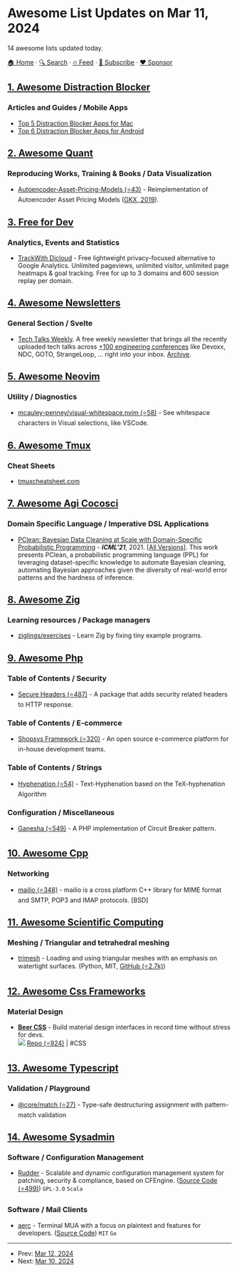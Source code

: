# Awesome List Updates on Mar 11, 2024

14 awesome lists updated today.

[🏠 Home](/README.md) · [🔍 Search](https://www.trackawesomelist.com/search/) · [🔥 Feed](https://www.trackawesomelist.com/rss.xml) · [📮 Subscribe](https://trackawesomelist.us17.list-manage.com/subscribe?u=d2f0117aa829c83a63ec63c2f&id=36a103854c) · [❤️  Sponsor](https://github.com/sponsors/theowenyoung)



## [1. Awesome Distraction Blocker](/content/stan8086/awesome-distraction-blocker/README.md)

### Articles and Guides / Mobile Apps

*   [Top 5 Distraction Blocker Apps for Mac](https://blog.productivity.directory/top-5-distraction-blocker-apps-for-mac-a00614bc6268)
*   [Top 6 Distraction Blocker Apps for Android](https://blog.productivity.directory/top-6-distraction-blocker-apps-for-android-5a838618e155)

## [2. Awesome Quant](/content/wilsonfreitas/awesome-quant/README.md)

### Reproducing Works, Training & Books / Data Visualization

*   [Autoencoder-Asset-Pricing-Models (⭐43)](https://github.com/RichardS0268/Autoencoder-Asset-Pricing-Models) - Reimplementation of Autoencoder Asset Pricing Models ([GKX, 2019](https://papers.ssrn.com/sol3/papers.cfm?abstract_id=3335536)).

## [3. Free for Dev](/content/ripienaar/free-for-dev/README.md)

### Analytics, Events and Statistics

*   [TrackWith Dicloud](https://dicloud.net/trackwith-privacy-focused-analytics/) - Free lightweight privacy-focused alternative to Google Analytics. Unlimited pageviews, unlimited visitor, unlimited page heatmaps & goal tracking. Free for up to 3 domains and 600 session replay per domain.

## [4. Awesome Newsletters](/content/zudochkin/awesome-newsletters/README.md)

### General Section / Svelte

*   [Tech Talks Weekly](https://techtalksweekly.substack.com/). A free weekly newsletter that brings all the recently uploaded tech talks across [+100 engineering conferences](https://techtalksweekly.substack.com/p/tech-conferences) like Devoxx, NDC, GOTO, StrangeLoop, ... right into your inbox. [Archive](https://techtalksweekly.substack.com/archive).

## [5. Awesome Neovim](/content/rockerBOO/awesome-neovim/README.md)

### Utility / Diagnostics

*   [mcauley-penney/visual-whitespace.nvim (⭐58)](https://github.com/mcauley-penney/visual-whitespace.nvim) - See whitespace characters in Visual selections, like VSCode.

## [6. Awesome Tmux](/content/rothgar/awesome-tmux/README.md)

### Cheat Sheets

*   [tmuxcheatsheet.com](https://tmuxcheatsheet.com/)

## [7. Awesome Agi Cocosci](/content/YuzheSHI/awesome-agi-cocosci/README.md)

### Domain Specific Language / Imperative DSL Applications

*   [PClean: Bayesian Data Cleaning at Scale with Domain-Specific Probabilistic Programming](https://proceedings.mlr.press/v130/lew21a.html) - ***ICML'21***, 2021. \[[All Versions](https://scholar.google.com/scholar?cluster=2892523061439714130)]. This work presents PClean, a probabilistic programming language (PPL) for leveraging dataset-specific knowledge to automate Bayesian cleaning, automating Bayesian approaches given the diversity of real-world error patterns and the hardness of inference.

## [8. Awesome Zig](/content/catdevnull/awesome-zig/README.md)

### Learning resources / Package managers

*   [ziglings/exercises](https://codeberg.org/ziglings/exercises) - Learn Zig by fixing tiny example programs.

## [9. Awesome Php](/content/ziadoz/awesome-php/README.md)

### Table of Contents / Security

*   [Secure Headers (⭐487)](https://github.com/BePsvPT/secure-headers) - A package that adds security related headers to HTTP response.

### Table of Contents / E-commerce

*   [Shopsys Framework (⭐320)](https://github.com/shopsys/shopsys/) - An open source e-commerce platform for in-house development teams.

### Table of Contents / Strings

*   [Hyphenation (⭐54)](https://github.com/heiglandreas/Org_Heigl_Hyphenator) - Text-Hyphenation based on the TeX-hyphenation Algorithm

### Configuration / Miscellaneous

*   [Ganesha (⭐549)](https://github.com/ackintosh/ganesha) - A PHP implementation of Circuit Breaker pattern.

## [10. Awesome Cpp](/content/fffaraz/awesome-cpp/README.md)

### Networking

*   [mailio (⭐348)](https://github.com/karastojko/mailio) - mailio is a cross platform C++ library for MIME format and SMTP, POP3 and IMAP protocols. \[BSD]

## [11. Awesome Scientific Computing](/content/nschloe/awesome-scientific-computing/README.md)

### Meshing / Triangular and tetrahedral meshing

*   [trimesh](https://trimesh.org) - Loading and using triangular meshes with an emphasis on watertight surfaces.
    (Python, MIT, [GitHub (⭐2.7k)](https://github.com/mikedh/trimesh))

## [12. Awesome Css Frameworks](/content/troxler/awesome-css-frameworks/README.md)

### Material Design

*   [**Beer CSS**](https://www.beercss.com) - Build material design interfaces in record time without stress for devs.\
    ![](https://img.shields.io/github/stars/beercss/beercss.svg?style=social\&label=Star)
    [Repo (⭐924)](https://github.com/beercss/beercss)
    \| #CSS

## [13. Awesome Typescript](/content/dzharii/awesome-typescript/README.md)

### Validation / Playground

*   [@core/match (⭐27)](https://github.com/tani/ts-match) - Type-safe destructuring assignment with pattern-match validation

## [14. Awesome Sysadmin](/content/awesome-foss/awesome-sysadmin/README.md)

### Software / Configuration Management

*   [Rudder](https://www.rudder.io/) - Scalable and dynamic configuration management system for patching, security & compliance, based on CFEngine. ([Source Code (⭐499)](https://github.com/Normation/rudder)) `GPL-3.0` `Scala`

### Software / Mail Clients

*   [aerc](https://aerc-mail.org/) - Terminal MUA with a focus on plaintext and features for developers. ([Source Code](https://git.sr.ht/~rjarry/aerc)) `MIT` `Go`

---

- Prev: [Mar 12, 2024](/content/2024/03/12/README.md)
- Next: [Mar 10, 2024](/content/2024/03/10/README.md)